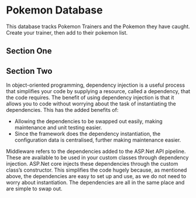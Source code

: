 # Pokemon Database
This database tracks Pokemon Trainers and the Pokemon they have caught. Create your trainer, then add to their pokemon list.

## Section One


## Section Two
In object-oriented programming, dependency injection is a useful process that simplifies your code by supplying a resource, called a dependency, that the code requires. 
The benefit of using dependency injection is that it allows you to code without worrying about the task of instantiating the dependencies. This has the added benefits of:
* Allowing the dependencies to be swapped out easily, making maintenance and unit testing easier.  
* Since the framework does the dependency instantiation, the configuration data is centralised, further making maintenance easier.

Middleware refers to the dependencies added to the ASP.Net API pipeline. These are available to be used in your custom classes through dependency injection. ASP.Net core injects these dependencies through the custom class’s constructor. This simplifies the code hugely because, as mentioned above, the dependencies are easy to set up and use, as we do not need to worry about instantiation. The dependencies are all in the same place and are simple to swap out.
